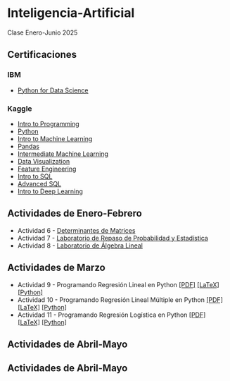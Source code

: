 # Inteligencia-Artificial
Clase Enero-Junio 2025

## Certificaciones
### IBM
- [Python for Data Science](IBM/IBM_Certificate_Cognitive_Class.pdf)
### Kaggle
- [Intro to Programming](Kaggle/Intro_to_Programming.pdf)
- [Python](Kaggle/Python.pdf)
- [Intro to Machine Learning](Kaggle/Intro_to_Machine_Learning.pdf)
- [Pandas](Kaggle/Pandas.pdf)
- [Intermediate Machine Learning](Kaggle/Intermediate_Machine_Learning.pdf)
- [Data Visualization](Kaggle/Data_Visualization.pdf)
- [Feature Engineering](Kaggle/Feature_Engineering.pdf)
- [Intro to SQL](Kaggle/Intro_to_SQL.pdf)
- [Advanced SQL](Kaggle/Advanced_SQL.pdf)
- [Intro to Deep Learning](Kaggle/Intro_to_Deep_Learning.pdf)

## Actividades de Enero-Febrero
- Actividad 6 - [Determinantes de Matrices](Actividades/A6_Determinantes_de_Matrices.pdf)
- Actividad 7 - [Laboratorio de Repaso de Probabilidad y Estadística](Actividades/LabPyE_IA.pdf)
- Actividad 8 - [Laboratorio de Álgebra Lineal](Actividades/LabRepasoAL.pdf)

## Actividades de Marzo
- Actividad 9 - Programando Regresión Lineal en Python [[PDF]](Regresion_Lineal/A9_RegLin.pdf) [[LaTeX]](Regresion_Lineal/LaTeX/A9_RegresionLineal.tex) [[Python]](Regresion_Lineal/RegresionLineal.py)
- Actividad 10 - Programando Regresión Lineal Múltiple en Python [[PDF]](Regresion_Lineal/A10_RegLinMult.pdf) [[LaTeX]](Regresion_Lineal/LaTeX/A10_RegresionLinealMultiple.tex) [[Python]](Regresion_Lineal/RegLinMult.py)
- Actividad 11 - Programando Regresión Logística en Python [[PDF]](Regresion_Lineal/A11_RegLog.pdf) [[LaTeX]](Regresion_Lineal/LaTeX/A11_RegresionLogistica.tex) [[Python]](Regresion_Lineal/RegLog.py)
## Actividades de Abril-Mayo
## Actividades de Abril-Mayo
